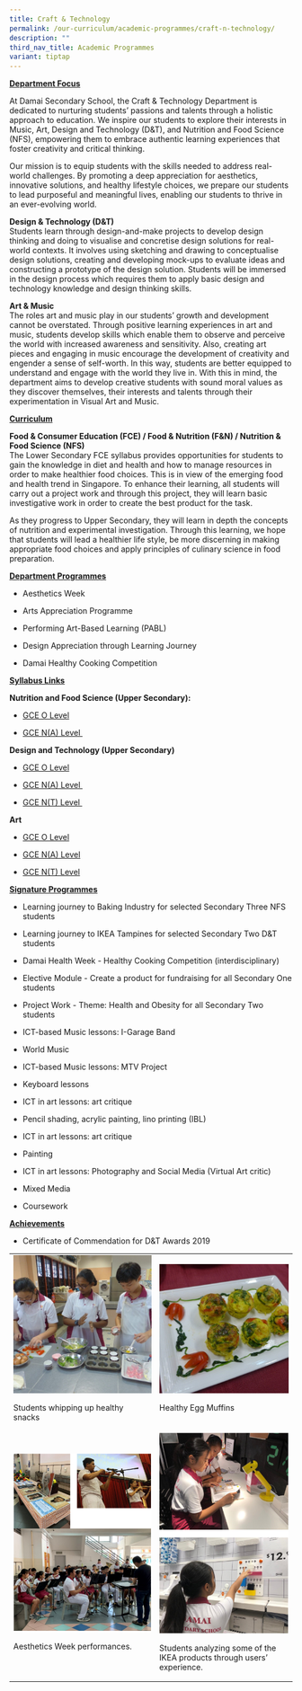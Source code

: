 ```yaml
---
title: Craft & Technology
permalink: /our-curriculum/academic-programmes/craft-n-technology/
description: ""
third_nav_title: Academic Programmes
variant: tiptap
---
```

<p><strong><u>Department Focus</u></strong>
</p>
<p>At Damai Secondary School, the Craft &amp; Technology Department is dedicated
to nurturing students’ passions and talents through a holistic approach
to education. We inspire our students to explore their interests in Music,
Art, Design and Technology (D&amp;T), and Nutrition and Food Science (NFS),
empowering them to embrace authentic learning experiences that foster creativity
and critical thinking.</p>
<p>Our mission is to equip students with the skills needed to address real-world
challenges. By promoting a deep appreciation for aesthetics, innovative
solutions, and healthy lifestyle choices, we prepare our students to lead
purposeful and meaningful lives, enabling our students to thrive in an
ever-evolving world.</p>
<p><strong>Design &amp; Technology (D&amp;T)<br></strong>Students&nbsp;learn
through design-and-make projects to develop design thinking and doing&nbsp;to
visualise and concretise design solutions for real-world contexts. It involves
using&nbsp;sketching and drawing to conceptualise design solutions, creating
and developing mock-ups&nbsp;to evaluate ideas and constructing a prototype
of the design solution. Students will be immersed in the design process
which requires them to apply basic design and technology knowledge and
design thinking skills.</p>
<p><strong>Art &amp; Music<br></strong>The&nbsp;roles art and music play
in our students’ growth and development cannot be overstated. Through positive
learning experiences in art and music, students develop skills which enable
them to observe and perceive the world with increased awareness and sensitivity.
Also, creating art pieces and engaging in music encourage the development
of creativity and engender a sense of self-worth. In this way, students
are better equipped to understand and engage with the world they live in.
With this in mind, the department aims to develop creative students with
sound moral values as they discover themselves, their interests and talents
through their experimentation in Visual Art and Music.</p>
<p><strong><u>Curriculum<br></u></strong>
</p>
<p><strong>Food &amp; Consumer Education (FCE) / Food &amp; Nutrition (F&amp;N) / Nutrition &amp; Food Science (NFS)<br></strong>The
Lower Secondary FCE syllabus provides opportunities for students to gain
the knowledge in diet and health and how to manage resources in order to
make healthier food choices. This is in view of the emerging food and health
trend in Singapore. To enhance their learning, all students will carry
out a project work and through this project, they will learn basic investigative
work in order to create the best product for the task.</p>
<p>As they progress to Upper Secondary, they will learn in depth the concepts
of nutrition and experimental investigation. Through this learning, we
hope that students will lead a healthier life style, be more discerning
in making appropriate food choices and apply principles of culinary science
in food preparation.&nbsp;</p>
<p><strong><u>Department Programmes</u></strong>
</p>
<ul data-tight="true" class="tight">
<li>
<p>Aesthetics Week</p>
</li>
<li>
<p>Arts Appreciation Programme</p>
</li>
<li>
<p>Performing Art-Based Learning (PABL)</p>
</li>
<li>
<p>Design Appreciation through Learning Journey</p>
</li>
<li>
<p>Damai Healthy Cooking Competition</p>
</li>
</ul>
<p><strong><u>Syllabus Links</u></strong>
</p>
<p><strong>Nutrition and Food Science (Upper Secondary):</strong>
</p>
<ul data-tight="true" class="tight">
<li>
<p><a href="https://www.seab.gov.sg/docs/default-source/national-examinations/syllabus/olevel/2022syllabus/6097_y22_sy.pdf" rel="noopener" target="_blank">GCE O Level</a>
</p>
</li>
<li>
<p><a href="https://www.seab.gov.sg/docs/default-source/national-examinations/syllabus/nlevel/2022syllabus/6073_y22_sy.pdf" rel="noopener" target="_blank">GCE N(A) Level&nbsp;</a>
</p>
</li>
</ul>
<p><strong>Design and Technology (Upper Secondary)</strong>
</p>
<ul data-tight="true" class="tight">
<li>
<p><a href="https://www.seab.gov.sg/docs/default-source/national-examinations/syllabus/olevel/2022syllabus/7059_y22_sy.pdf" rel="noopener" target="_blank">GCE O Level</a>
</p>
</li>
<li>
<p><a href="https://www.seab.gov.sg/docs/default-source/national-examinations/syllabus/nlevel/2022syllabus/7055_y22_sy.pdf" rel="noopener" target="_blank">GCE N(A) Level&nbsp;</a>
</p>
</li>
<li>
<p><a href="https://www.seab.gov.sg/docs/default-source/national-examinations/syllabus/nlevel/2022syllabus/7062_y22_sy.pdf" rel="noopener" target="_blank">GCE N(T) Level&nbsp;</a>
</p>
</li>
</ul>
<p><strong>Art</strong>
</p>
<ul data-tight="true" class="tight">
<li>
<p><a href="https://www.seab.gov.sg/docs/default-source/national-examinations/syllabus/olevel/2024syllabus/6123_y24_sy.pdf" rel="noopener nofollow" target="_blank">GCE O Level</a> 
</p>
</li>
<li>
<p><a href="https://www.seab.gov.sg/docs/default-source/national-examinations/syllabus/nlevel/2024syllabus/6125_y24_sy.pdf" rel="noopener nofollow" target="_blank">GCE N(A) Level</a>
</p>
</li>
<li>
<p><a href="https://www.seab.gov.sg/docs/default-source/national-examinations/syllabus/nlevel/2024syllabus/6128_y24_sy.pdf" rel="noopener nofollow" target="_blank">GCE N(T) Level</a>
</p>
</li>
</ul>
<p><strong><u>Signature Programmes</u></strong>
</p>
<ul data-tight="true" class="tight">
<li>
<p>Learning journey to Baking Industry for selected Secondary Three NFS students</p>
</li>
<li>
<p>Learning journey to IKEA Tampines for selected Secondary Two D&amp;T students</p>
</li>
<li>
<p>Damai Health Week - Healthy Cooking Competition (interdisciplinary)</p>
</li>
<li>
<p>Elective Module - Create a product for fundraising for all Secondary One
students</p>
</li>
<li>
<p>Project Work - Theme: Health and Obesity for all Secondary Two students</p>
</li>
<li>
<p>ICT-based Music lessons: I-Garage Band</p>
</li>
<li>
<p>World Music</p>
</li>
<li>
<p>ICT-based Music lessons: MTV Project</p>
</li>
<li>
<p>Keyboard lessons</p>
</li>
<li>
<p>ICT in art lessons: art critique</p>
</li>
<li>
<p>Pencil shading, acrylic painting, lino printing (IBL)</p>
</li>
<li>
<p>ICT in art lessons: art critique</p>
</li>
<li>
<p>Painting</p>
</li>
<li>
<p>ICT in art lessons: Photography and Social Media (Virtual Art critic)</p>
</li>
<li>
<p>Mixed Media</p>
</li>
<li>
<p>Coursework</p>
</li>
</ul>
<p><strong><u>Achievements</u></strong>
</p>
<ul data-tight="true" class="tight">
<li>
<p>Certificate of Commendation for D&amp;T Awards 2019</p>
</li>
</ul>
<table style="minWidth: 50px">
<colgroup>
<col>
<col>
</colgroup>
<tbody>
<tr>
<td rowspan="1" colspan="1">
<div class="isomer-image-wrapper">
<img style="width: 100%" height="auto" width="100%" src="/images/cnt1.jpg">
</div>
<p>Students whipping up healthy snacks</p>
</td>
<td rowspan="1" colspan="1">
<div class="isomer-image-wrapper">
<img style="width: 100%" height="auto" width="100%" src="/images/cnt2.jpg">
</div>
<p>Healthy Egg Muffins</p>
</td>
</tr>
<tr>
<td rowspan="1" colspan="1">
<div class="isomer-image-wrapper">
<img style="width: 100%" height="auto" width="100%" src="/images/cnt3.png">
</div>
<p>Aesthetics Week performances.</p>
</td>
<td rowspan="1" colspan="1">
<div class="isomer-image-wrapper">
<img style="width: 100%" height="auto" width="100%" src="/images/cnt4.png">
</div>
<p>Students analyzing some of the IKEA products through users’ experience.</p>
</td>
</tr>
</tbody>
</table>
<p></p>